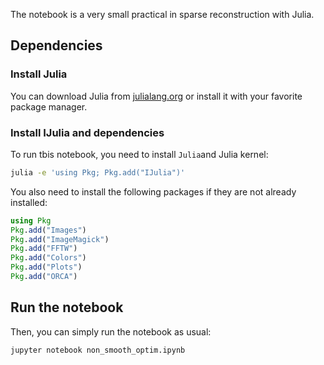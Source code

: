 

The notebook is a very small practical in sparse reconstruction with Julia.

## Dependencies

### Install Julia

You can download Julia from [julialang.org](julialang.org) or install it with your favorite package manager.

### Install IJulia and dependencies

To run tbis notebook, you need to install `Julia`and Julia kernel:
    
```bash
julia -e 'using Pkg; Pkg.add("IJulia")'
```
        
You also need to install the following packages if they are not already installed:

```julia
using Pkg
Pkg.add("Images")
Pkg.add("ImageMagick")
Pkg.add("FFTW")
Pkg.add("Colors")
Pkg.add("Plots")
Pkg.add("ORCA")
```

## Run the notebook

Then, you can simply run the notebook as usual:

```bash
jupyter notebook non_smooth_optim.ipynb
```

